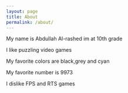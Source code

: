 ```yaml
---
layout: page
title: About
permalink: /about/
---
```


My name is Abdullah Al-rashed im at 10th grade 

I like puzzling video games 

My favorite colors are black,grey and cyan 

My favorite number is 9973 

I dislike FPS and RTS games